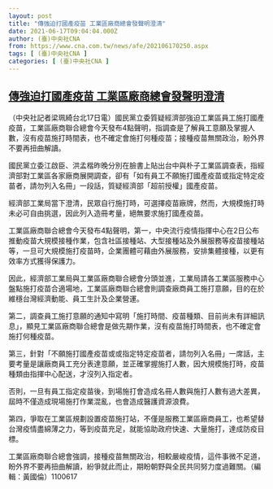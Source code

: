 ```yaml
---
layout: post
title: "傳強迫打國產疫苗 工業區廠商總會發聲明澄清"
date: 2021-06-17T09:04:04.000Z
author: (臺)中央社CNA
from: https://www.cna.com.tw/news/afe/202106170250.aspx
tags: [ (臺)中央社CNA ]
categories: [ (臺)中央社CNA ]
---
```

<!--1623920644000-->
[傳強迫打國產疫苗 工業區廠商總會發聲明澄清](https://www.cna.com.tw/news/afe/202106170250.aspx)
------

<div>
<div></div><div class="paragraph"><p>（中央社記者梁珮綺台北17日電）國民黨立委質疑經濟部強迫工業區員工施打國產疫苗，工業區廠商聯合總會今天發布4點聲明，指調查是了解員工意願及掌握人數，沒有疫苗施打時間表，也不確定會施打何種疫苗；接種疫苗無關政治，盼外界不要再扭曲解讀。</p><p>國民黨立委江啟臣、洪孟楷昨晚分別在臉書上貼出台中與朴子工業區調查表，指經濟部對工業區各家廠商展開調查，卻有「如有員工不願施打國產疫苗或指定特定疫苗者，請勿列入名冊」一段話，質疑經濟部「超前授權」國產疫苗。</p><p>經濟部工業局當下澄清，民眾自行施打時，可選擇疫苗廠牌，然而，大規模施打時未必可自由挑選，因此列入造冊考量，絕無要求施打國產疫苗。</p><p>工業區廠商聯合總會今天發布4點聲明，第一，中央流行疫情指揮中心在2日公布推動疫苗大規模接種作業，包含社區接種站、大型接種站及外展服務等疫苗接種站等，一旦可大規模施打疫苗時，企業團體可藉由外展服務，安排集體接種，以更有效率方式獲得保護力。</p><p>因此，經濟部工業局與工業區廠商聯合總會分頭並進，工業局請各工業區服務中心盤點施打疫苗合適場地，工業區廠商聯合總會則調查廠商員工施打意願，目的在於維穩台灣經濟動能、員工生計及企業營運。</p><p>第二，調查員工施打意願的通知中寫明「施打時間、疫苗種類、目前尚未有詳細訊息」，顯見工業區廠商聯合總會是做先期作業，沒有疫苗施打時間表，也不確定會施打何種疫苗。</p><p>第三，針對「不願施打國產疫苗或或指定特定疫苗者，請勿列入名冊」一席話，主要考量是讓廠商員工充分表達意願，並正確掌握施打人數，因大規模施打時，疫苗種類由指揮中心配送，才沒列入指定者。</p><p>否則，一旦有員工指定疫苗後，到場施打會造成名冊人數與施打人數有過大差異，屆時不僅造成現場施打作業混亂，也會造成醫護資源浪費。</p><p>第四，爭取在工業區規劃設置疫苗施打站，不僅是服務工業區廠商員工，也希望替台灣疫情盡綿薄之力，等到疫苗充足，就能協助政府快速、大量施打，達成防疫目標。</p><p>工業區廠商聯合總會強調，接種疫苗無關政治，相較嚴峻疫情，這件事微不足道，盼外界不要再扭曲解讀，紛爭就此而止，期盼朝野與全民共同努力度過難關。（編輯：黃國倫）1100617</p></div>
</div>
